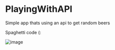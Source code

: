 # PlayingWithAPI
Simple app thats using an api to get random beers

Spaghetti code (:

![image](https://user-images.githubusercontent.com/24573197/167707336-b8f12e57-f534-4ceb-aafb-2f059ab1d367.png)
